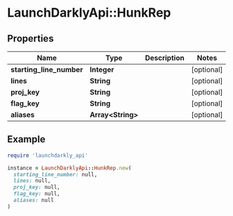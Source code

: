 # LaunchDarklyApi::HunkRep

## Properties

| Name | Type | Description | Notes |
| ---- | ---- | ----------- | ----- |
| **starting_line_number** | **Integer** |  | [optional] |
| **lines** | **String** |  | [optional] |
| **proj_key** | **String** |  | [optional] |
| **flag_key** | **String** |  | [optional] |
| **aliases** | **Array&lt;String&gt;** |  | [optional] |

## Example

```ruby
require 'launchdarkly_api'

instance = LaunchDarklyApi::HunkRep.new(
  starting_line_number: null,
  lines: null,
  proj_key: null,
  flag_key: null,
  aliases: null
)
```

